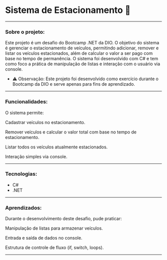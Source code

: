 # Sistema de Estacionamento 🏁

---

### Sobre o projeto:

Este projeto é um desafio do Bootcamp .NET da DIO. O objetivo do sistema é gerenciar o estacionamento de veículos, permitindo adicionar, remover e listar os veículos estacionados, além de calcular o valor a ser pago com base no tempo de permanência.
O sistema foi desenvolvido com C# e tem como foco a prática de manipulação de listas e interação com o usuário via console.

 - ⚠️ Observação: Este projeto foi desenvolvido como exercício durante o Bootcamp da DIO e serve apenas para fins de aprendizado.

---

### Funcionalidades:

O sistema permite:

Cadastrar veículos no estacionamento.

Remover veículos e calcular o valor total com base no tempo de estacionamento.

Listar todos os veículos atualmente estacionados.

Interação simples via console.

---

### Tecnologias:

 - C# 
 - .NET 

---

### Aprendizados:

Durante o desenvolvimento deste desafio, pude praticar:

Manipulação de listas para armazenar veículos.

Entrada e saída de dados no console.

Estrutura de controle de fluxo (if, switch, loops).

---